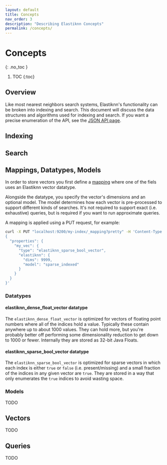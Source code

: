 ```yaml
---
layout: default
title: Concepts
nav_order: 3
description: "Describing Elastiknn Concepts"
permalink: /concepts/
---
```


# Concepts
{: .no_toc }

1. TOC
{:toc}

## Overview

Like most nearest neighbors search systems, Elastiknn's functionality can be broken into indexing and search.
This document will discuss the data structures and algorithms used for indexing and search. 
If you want a precise enumeration of the API, see the [JSON API page](/json-api/).

## Indexing

## Search

## Mappings, Datatypes, Models

In order to store vectors you first define a [mapping](https://www.elastic.co/guide/en/elasticsearch/reference/current/mapping.html) where one of the fiels uses an Elastiknn vector datatype.

Alongside the datatype, you specify the vector's dimensions and an optional model. The model determines how each vector is pre-processed to support different kinds of searches. It's not required to support exact (i.e. exhaustive) queries, but is required if you want to run approximate queries.

A mapping is applied using a PUT request, for example:

```sh
curl -X PUT "localhost:9200/my-index/_mapping?pretty" -H 'Content-Type: application/json' -d'
{
  "properties": {
    "my_vec": {
      "type": "elastiknn_sparse_bool_vector",
      "elastiknn": {
        "dims": 9999,
        "model": "sparse_indexed"
      }
    }
  }
}'
```

### Datatypes

#### elastiknn_dense_float_vector datatype

The `elastiknn_dense_float_vector` is optimized for vectors of floating point numbers where all of the indices hold a value. Typically these contain anywhere up to about 1000 values. They can hold more, but you're probably better off performing some dimensionality reduction to get down to 1000 or fewer. Internally they are stored as 32-bit Java Floats.

#### elastiknn_sparse_bool_vector datatype

The `elastiknn_sparse_bool_vector` is optimized for sparse vectors in which each index is either `true` or `false` (i.e. present/missing) and a small fraction of the indices in any given vector are `true`. 
They are stored in a way that only enumerates the `true` indices to avoid wasting space.

### Models

TODO

## Vectors

TODO

## Queries

TODO
